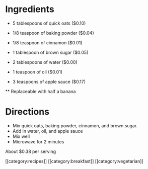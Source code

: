 # Ingredients

* 5 tablespoons of quick oats ($0.10)

* 1/8 teaspoon of baking powder ($0.04)

* 1/8 teaspoon of cinnamon ($0.01)

* 1 tablespoon of brown sugar ($0.05)

* 2 tablespoons of water ($0.00)

* 1 teaspoon of oil ($0.01)

* 3 teaspoons of apple sauce ($0.17)

** Replaceable with half a banana

# Directions

* Mix quick oats, baking powder, cinnamon, and brown sugar.
* Add in water, oil, and apple sauce
* Mix well
* Microwave for 2 minutes

About $0.38 per serving 

[[category:recipes]] [[category:breakfast]] [[category:vegetarian]]
